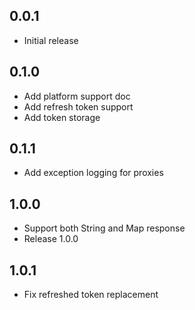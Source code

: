 ## 0.0.1

- Initial release

## 0.1.0

- Add platform support doc
- Add refresh token support
- Add token storage

## 0.1.1

- Add exception logging for proxies

## 1.0.0

- Support both String and Map response
- Release 1.0.0

## 1.0.1

- Fix refreshed token replacement
